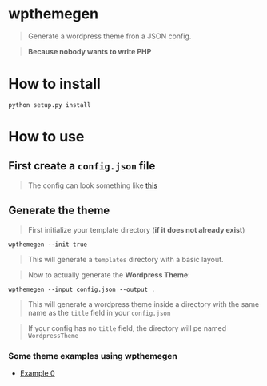 # wpthemegen
> Generate a wordpress theme fron a JSON config.

> __Because nobody wants to write PHP__

# How to install

    python setup.py install

# How to use
## First create a `config.json` file
> The config can look something like [this](examples/0/config.json)

## Generate the theme
> First initialize your template directory (__if it does not already exist__)

    wpthemegen --init true

> This will generate a `templates` directory with a basic layout.

> Now to actually generate the __Wordpress Theme__:
    
    wpthemegen --input config.json --output .

> This will generate a wordpress theme inside a directory with the same name
> as the `title` field in your `config.json`

> If your config has no `title` field, the directory will pe named `WordpressTheme`

### Some theme examples using wpthemegen
* [Example 0](examples/0)

